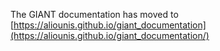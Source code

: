 The GIANT documentation has moved to [https://aliounis.github.io/giant_documentation](https://aliounis.github.io/giant_documentation/)

